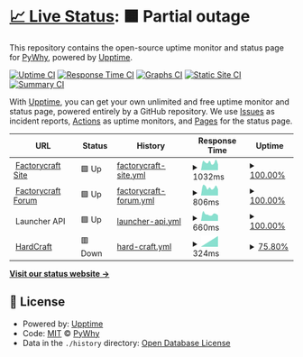 # [📈 Live Status](https://py.kitsu-team.dev): <!--live status--> **🟧 Partial outage**

This repository contains the open-source uptime monitor and status page for [PyWhy](https://kitsu-team.dev/), powered by [Upptime](https://github.com/upptime/upptime).

[![Uptime CI](https://github.com/PyWhy-3275/upptime/workflows/Uptime%20CI/badge.svg)](https://github.com/PyWhy-3275/upptime/actions?query=workflow%3A%22Uptime+CI%22)
[![Response Time CI](https://github.com/PyWhy-3275/upptime/workflows/Response%20Time%20CI/badge.svg)](https://github.com/PyWhy-3275/upptime/actions?query=workflow%3A%22Response+Time+CI%22)
[![Graphs CI](https://github.com/PyWhy-3275/upptime/workflows/Graphs%20CI/badge.svg)](https://github.com/PyWhy-3275/upptime/actions?query=workflow%3A%22Graphs+CI%22)
[![Static Site CI](https://github.com/PyWhy-3275/upptime/workflows/Static%20Site%20CI/badge.svg)](https://github.com/PyWhy-3275/upptime/actions?query=workflow%3A%22Static+Site+CI%22)
[![Summary CI](https://github.com/PyWhy-3275/upptime/workflows/Summary%20CI/badge.svg)](https://github.com/PyWhy-3275/upptime/actions?query=workflow%3A%22Summary+CI%22)

With [Upptime](https://upptime.js.org), you can get your own unlimited and free uptime monitor and status page, powered entirely by a GitHub repository. We use [Issues](https://github.com/PyWhy-3275/upptime/issues) as incident reports, [Actions](https://github.com/PyWhy-3275/upptime/actions) as uptime monitors, and [Pages](https://py.kitsu-team.dev) for the status page.

<!--start: status pages-->
<!-- This summary is generated by Upptime (https://github.com/upptime/upptime) -->
<!-- Do not edit this manually, your changes will be overwritten -->
<!-- prettier-ignore -->
| URL | Status | History | Response Time | Uptime |
| --- | ------ | ------- | ------------- | ------ |
| <img alt="" src="https://factorycraft.cf/favicon.ico" height="13"> [Factorycraft Site](https://site.factorycraft.cf) | 🟩 Up | [factorycraft-site.yml](https://github.com/PyWhy-3275/upptime/commits/HEAD/history/factorycraft-site.yml) | <details><summary><img alt="Response time graph" src="./graphs/factorycraft-site/response-time-week.png" height="20"> 1032ms</summary><br><a href="https://py.kitsu-team.dev/history/factorycraft-site"><img alt="Response time 1020" src="https://img.shields.io/endpoint?url=https%3A%2F%2Fraw.githubusercontent.com%2FPyWhy-3275%2Fupptime%2FHEAD%2Fapi%2Ffactorycraft-site%2Fresponse-time.json"></a><br><a href="https://py.kitsu-team.dev/history/factorycraft-site"><img alt="24-hour response time 934" src="https://img.shields.io/endpoint?url=https%3A%2F%2Fraw.githubusercontent.com%2FPyWhy-3275%2Fupptime%2FHEAD%2Fapi%2Ffactorycraft-site%2Fresponse-time-day.json"></a><br><a href="https://py.kitsu-team.dev/history/factorycraft-site"><img alt="7-day response time 1032" src="https://img.shields.io/endpoint?url=https%3A%2F%2Fraw.githubusercontent.com%2FPyWhy-3275%2Fupptime%2FHEAD%2Fapi%2Ffactorycraft-site%2Fresponse-time-week.json"></a><br><a href="https://py.kitsu-team.dev/history/factorycraft-site"><img alt="30-day response time 1020" src="https://img.shields.io/endpoint?url=https%3A%2F%2Fraw.githubusercontent.com%2FPyWhy-3275%2Fupptime%2FHEAD%2Fapi%2Ffactorycraft-site%2Fresponse-time-month.json"></a><br><a href="https://py.kitsu-team.dev/history/factorycraft-site"><img alt="1-year response time 1020" src="https://img.shields.io/endpoint?url=https%3A%2F%2Fraw.githubusercontent.com%2FPyWhy-3275%2Fupptime%2FHEAD%2Fapi%2Ffactorycraft-site%2Fresponse-time-year.json"></a></details> | <details><summary><a href="https://py.kitsu-team.dev/history/factorycraft-site">100.00%</a></summary><a href="https://py.kitsu-team.dev/history/factorycraft-site"><img alt="All-time uptime 100.00%" src="https://img.shields.io/endpoint?url=https%3A%2F%2Fraw.githubusercontent.com%2FPyWhy-3275%2Fupptime%2FHEAD%2Fapi%2Ffactorycraft-site%2Fuptime.json"></a><br><a href="https://py.kitsu-team.dev/history/factorycraft-site"><img alt="24-hour uptime 100.00%" src="https://img.shields.io/endpoint?url=https%3A%2F%2Fraw.githubusercontent.com%2FPyWhy-3275%2Fupptime%2FHEAD%2Fapi%2Ffactorycraft-site%2Fuptime-day.json"></a><br><a href="https://py.kitsu-team.dev/history/factorycraft-site"><img alt="7-day uptime 100.00%" src="https://img.shields.io/endpoint?url=https%3A%2F%2Fraw.githubusercontent.com%2FPyWhy-3275%2Fupptime%2FHEAD%2Fapi%2Ffactorycraft-site%2Fuptime-week.json"></a><br><a href="https://py.kitsu-team.dev/history/factorycraft-site"><img alt="30-day uptime 100.00%" src="https://img.shields.io/endpoint?url=https%3A%2F%2Fraw.githubusercontent.com%2FPyWhy-3275%2Fupptime%2FHEAD%2Fapi%2Ffactorycraft-site%2Fuptime-month.json"></a><br><a href="https://py.kitsu-team.dev/history/factorycraft-site"><img alt="1-year uptime 100.00%" src="https://img.shields.io/endpoint?url=https%3A%2F%2Fraw.githubusercontent.com%2FPyWhy-3275%2Fupptime%2FHEAD%2Fapi%2Ffactorycraft-site%2Fuptime-year.json"></a></details>
| <img alt="" src="https://factorycraft.cf/favicon.ico" height="13"> [Factorycraft Forum](https://factorycraft.cf) | 🟩 Up | [factorycraft-forum.yml](https://github.com/PyWhy-3275/upptime/commits/HEAD/history/factorycraft-forum.yml) | <details><summary><img alt="Response time graph" src="./graphs/factorycraft-forum/response-time-week.png" height="20"> 806ms</summary><br><a href="https://py.kitsu-team.dev/history/factorycraft-forum"><img alt="Response time 837" src="https://img.shields.io/endpoint?url=https%3A%2F%2Fraw.githubusercontent.com%2FPyWhy-3275%2Fupptime%2FHEAD%2Fapi%2Ffactorycraft-forum%2Fresponse-time.json"></a><br><a href="https://py.kitsu-team.dev/history/factorycraft-forum"><img alt="24-hour response time 799" src="https://img.shields.io/endpoint?url=https%3A%2F%2Fraw.githubusercontent.com%2FPyWhy-3275%2Fupptime%2FHEAD%2Fapi%2Ffactorycraft-forum%2Fresponse-time-day.json"></a><br><a href="https://py.kitsu-team.dev/history/factorycraft-forum"><img alt="7-day response time 806" src="https://img.shields.io/endpoint?url=https%3A%2F%2Fraw.githubusercontent.com%2FPyWhy-3275%2Fupptime%2FHEAD%2Fapi%2Ffactorycraft-forum%2Fresponse-time-week.json"></a><br><a href="https://py.kitsu-team.dev/history/factorycraft-forum"><img alt="30-day response time 837" src="https://img.shields.io/endpoint?url=https%3A%2F%2Fraw.githubusercontent.com%2FPyWhy-3275%2Fupptime%2FHEAD%2Fapi%2Ffactorycraft-forum%2Fresponse-time-month.json"></a><br><a href="https://py.kitsu-team.dev/history/factorycraft-forum"><img alt="1-year response time 837" src="https://img.shields.io/endpoint?url=https%3A%2F%2Fraw.githubusercontent.com%2FPyWhy-3275%2Fupptime%2FHEAD%2Fapi%2Ffactorycraft-forum%2Fresponse-time-year.json"></a></details> | <details><summary><a href="https://py.kitsu-team.dev/history/factorycraft-forum">100.00%</a></summary><a href="https://py.kitsu-team.dev/history/factorycraft-forum"><img alt="All-time uptime 100.00%" src="https://img.shields.io/endpoint?url=https%3A%2F%2Fraw.githubusercontent.com%2FPyWhy-3275%2Fupptime%2FHEAD%2Fapi%2Ffactorycraft-forum%2Fuptime.json"></a><br><a href="https://py.kitsu-team.dev/history/factorycraft-forum"><img alt="24-hour uptime 100.00%" src="https://img.shields.io/endpoint?url=https%3A%2F%2Fraw.githubusercontent.com%2FPyWhy-3275%2Fupptime%2FHEAD%2Fapi%2Ffactorycraft-forum%2Fuptime-day.json"></a><br><a href="https://py.kitsu-team.dev/history/factorycraft-forum"><img alt="7-day uptime 100.00%" src="https://img.shields.io/endpoint?url=https%3A%2F%2Fraw.githubusercontent.com%2FPyWhy-3275%2Fupptime%2FHEAD%2Fapi%2Ffactorycraft-forum%2Fuptime-week.json"></a><br><a href="https://py.kitsu-team.dev/history/factorycraft-forum"><img alt="30-day uptime 100.00%" src="https://img.shields.io/endpoint?url=https%3A%2F%2Fraw.githubusercontent.com%2FPyWhy-3275%2Fupptime%2FHEAD%2Fapi%2Ffactorycraft-forum%2Fuptime-month.json"></a><br><a href="https://py.kitsu-team.dev/history/factorycraft-forum"><img alt="1-year uptime 100.00%" src="https://img.shields.io/endpoint?url=https%3A%2F%2Fraw.githubusercontent.com%2FPyWhy-3275%2Fupptime%2FHEAD%2Fapi%2Ffactorycraft-forum%2Fuptime-year.json"></a></details>
| <img alt="" src="https://factorycraft.cf/favicon.ico" height="13"> Launcher API | 🟩 Up | [launcher-api.yml](https://github.com/PyWhy-3275/upptime/commits/HEAD/history/launcher-api.yml) | <details><summary><img alt="Response time graph" src="./graphs/launcher-api/response-time-week.png" height="20"> 660ms</summary><br><a href="https://py.kitsu-team.dev/history/launcher-api"><img alt="Response time 662" src="https://img.shields.io/endpoint?url=https%3A%2F%2Fraw.githubusercontent.com%2FPyWhy-3275%2Fupptime%2FHEAD%2Fapi%2Flauncher-api%2Fresponse-time.json"></a><br><a href="https://py.kitsu-team.dev/history/launcher-api"><img alt="24-hour response time 669" src="https://img.shields.io/endpoint?url=https%3A%2F%2Fraw.githubusercontent.com%2FPyWhy-3275%2Fupptime%2FHEAD%2Fapi%2Flauncher-api%2Fresponse-time-day.json"></a><br><a href="https://py.kitsu-team.dev/history/launcher-api"><img alt="7-day response time 660" src="https://img.shields.io/endpoint?url=https%3A%2F%2Fraw.githubusercontent.com%2FPyWhy-3275%2Fupptime%2FHEAD%2Fapi%2Flauncher-api%2Fresponse-time-week.json"></a><br><a href="https://py.kitsu-team.dev/history/launcher-api"><img alt="30-day response time 662" src="https://img.shields.io/endpoint?url=https%3A%2F%2Fraw.githubusercontent.com%2FPyWhy-3275%2Fupptime%2FHEAD%2Fapi%2Flauncher-api%2Fresponse-time-month.json"></a><br><a href="https://py.kitsu-team.dev/history/launcher-api"><img alt="1-year response time 662" src="https://img.shields.io/endpoint?url=https%3A%2F%2Fraw.githubusercontent.com%2FPyWhy-3275%2Fupptime%2FHEAD%2Fapi%2Flauncher-api%2Fresponse-time-year.json"></a></details> | <details><summary><a href="https://py.kitsu-team.dev/history/launcher-api">100.00%</a></summary><a href="https://py.kitsu-team.dev/history/launcher-api"><img alt="All-time uptime 99.85%" src="https://img.shields.io/endpoint?url=https%3A%2F%2Fraw.githubusercontent.com%2FPyWhy-3275%2Fupptime%2FHEAD%2Fapi%2Flauncher-api%2Fuptime.json"></a><br><a href="https://py.kitsu-team.dev/history/launcher-api"><img alt="24-hour uptime 100.00%" src="https://img.shields.io/endpoint?url=https%3A%2F%2Fraw.githubusercontent.com%2FPyWhy-3275%2Fupptime%2FHEAD%2Fapi%2Flauncher-api%2Fuptime-day.json"></a><br><a href="https://py.kitsu-team.dev/history/launcher-api"><img alt="7-day uptime 100.00%" src="https://img.shields.io/endpoint?url=https%3A%2F%2Fraw.githubusercontent.com%2FPyWhy-3275%2Fupptime%2FHEAD%2Fapi%2Flauncher-api%2Fuptime-week.json"></a><br><a href="https://py.kitsu-team.dev/history/launcher-api"><img alt="30-day uptime 99.85%" src="https://img.shields.io/endpoint?url=https%3A%2F%2Fraw.githubusercontent.com%2FPyWhy-3275%2Fupptime%2FHEAD%2Fapi%2Flauncher-api%2Fuptime-month.json"></a><br><a href="https://py.kitsu-team.dev/history/launcher-api"><img alt="1-year uptime 99.85%" src="https://img.shields.io/endpoint?url=https%3A%2F%2Fraw.githubusercontent.com%2FPyWhy-3275%2Fupptime%2FHEAD%2Fapi%2Flauncher-api%2Fuptime-year.json"></a></details>
| <img alt="" src="https://icons.duckduckgo.com/ip3/null.ico" height="13"> [HardCraft](ip.kitsu-team.dev) | 🟥 Down | [hard-craft.yml](https://github.com/PyWhy-3275/upptime/commits/HEAD/history/hard-craft.yml) | <details><summary><img alt="Response time graph" src="./graphs/hard-craft/response-time-week.png" height="20"> 324ms</summary><br><a href="https://py.kitsu-team.dev/history/hard-craft"><img alt="Response time 324" src="https://img.shields.io/endpoint?url=https%3A%2F%2Fraw.githubusercontent.com%2FPyWhy-3275%2Fupptime%2FHEAD%2Fapi%2Fhard-craft%2Fresponse-time.json"></a><br><a href="https://py.kitsu-team.dev/history/hard-craft"><img alt="24-hour response time 324" src="https://img.shields.io/endpoint?url=https%3A%2F%2Fraw.githubusercontent.com%2FPyWhy-3275%2Fupptime%2FHEAD%2Fapi%2Fhard-craft%2Fresponse-time-day.json"></a><br><a href="https://py.kitsu-team.dev/history/hard-craft"><img alt="7-day response time 324" src="https://img.shields.io/endpoint?url=https%3A%2F%2Fraw.githubusercontent.com%2FPyWhy-3275%2Fupptime%2FHEAD%2Fapi%2Fhard-craft%2Fresponse-time-week.json"></a><br><a href="https://py.kitsu-team.dev/history/hard-craft"><img alt="30-day response time 324" src="https://img.shields.io/endpoint?url=https%3A%2F%2Fraw.githubusercontent.com%2FPyWhy-3275%2Fupptime%2FHEAD%2Fapi%2Fhard-craft%2Fresponse-time-month.json"></a><br><a href="https://py.kitsu-team.dev/history/hard-craft"><img alt="1-year response time 324" src="https://img.shields.io/endpoint?url=https%3A%2F%2Fraw.githubusercontent.com%2FPyWhy-3275%2Fupptime%2FHEAD%2Fapi%2Fhard-craft%2Fresponse-time-year.json"></a></details> | <details><summary><a href="https://py.kitsu-team.dev/history/hard-craft">75.80%</a></summary><a href="https://py.kitsu-team.dev/history/hard-craft"><img alt="All-time uptime 75.80%" src="https://img.shields.io/endpoint?url=https%3A%2F%2Fraw.githubusercontent.com%2FPyWhy-3275%2Fupptime%2FHEAD%2Fapi%2Fhard-craft%2Fuptime.json"></a><br><a href="https://py.kitsu-team.dev/history/hard-craft"><img alt="24-hour uptime 75.80%" src="https://img.shields.io/endpoint?url=https%3A%2F%2Fraw.githubusercontent.com%2FPyWhy-3275%2Fupptime%2FHEAD%2Fapi%2Fhard-craft%2Fuptime-day.json"></a><br><a href="https://py.kitsu-team.dev/history/hard-craft"><img alt="7-day uptime 75.80%" src="https://img.shields.io/endpoint?url=https%3A%2F%2Fraw.githubusercontent.com%2FPyWhy-3275%2Fupptime%2FHEAD%2Fapi%2Fhard-craft%2Fuptime-week.json"></a><br><a href="https://py.kitsu-team.dev/history/hard-craft"><img alt="30-day uptime 75.80%" src="https://img.shields.io/endpoint?url=https%3A%2F%2Fraw.githubusercontent.com%2FPyWhy-3275%2Fupptime%2FHEAD%2Fapi%2Fhard-craft%2Fuptime-month.json"></a><br><a href="https://py.kitsu-team.dev/history/hard-craft"><img alt="1-year uptime 75.80%" src="https://img.shields.io/endpoint?url=https%3A%2F%2Fraw.githubusercontent.com%2FPyWhy-3275%2Fupptime%2FHEAD%2Fapi%2Fhard-craft%2Fuptime-year.json"></a></details>

<!--end: status pages-->

[**Visit our status website →**](https://py.kitsu-team.dev)

## 📄 License

- Powered by: [Upptime](https://github.com/upptime/upptime)
- Code: [MIT](./LICENSE) © [PyWhy](https://kitsu-team.dev/)
- Data in the `./history` directory: [Open Database License](https://opendatacommons.org/licenses/odbl/1-0/)
